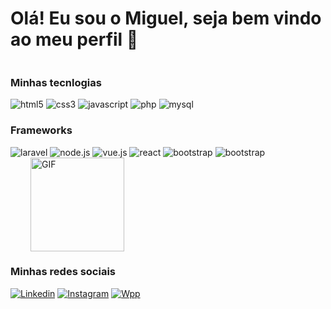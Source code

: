 # Olá! Eu sou o Miguel, seja bem vindo ao meu perfil 🦇

<div style="display: inline-block;">
        <h3>Minhas tecnlogias</h3>
        <div style="display: inline-block">
            <img alt="html5" src="https://img.shields.io/badge/HTML5-E34F26?style=for-the-badge&logo=html5&logoColor=white">
            <img alt="css3" src="https://img.shields.io/badge/CSS3-1572B6?style=for-the-badge&logo=css3&logoColor=white">
            <img alt="javascript" src="https://img.shields.io/badge/JavaScript-F7DF1E?style=for-the-badge&logo=javascript&logoColor=black">
            <img alt="php" src="https://img.shields.io/badge/PHP-777BB4?style=for-the-badge&logo=php&logoColor=white">
            <img alt="mysql" src="https://img.shields.io/badge/MySQL-00000F?style=for-the-badge&logo=mysql&logoColor=white">
        </div>
        <div style="display: inline-block">
            <div style="display: inline-block">
                <h3>Frameworks</h1>
                <img alt="laravel" src="https://img.shields.io/badge/Laravel-FF2D20?style=for-the-badge&logo=laravel&logoColor=white">
                <img alt="node.js" src="https://img.shields.io/badge/Node.js-43853D?style=for-the-badge&logo=node.js&logoColor=white">
                <img alt="vue.js" src="https://img.shields.io/badge/Vue.js-35495E?style=for-the-badge&logo=vue.js&logoColor=4FC08D">
                <img alt="react" src="https://img.shields.io/badge/React-20232A?style=for-the-badge&logo=react&logoColor=61DAFB">
                <img alt="bootstrap" src="https://img.shields.io/badge/Bootstrap-563D7C?style=for-the-badge&logo=bootstrap&logoColor=white">
                <img alt="bootstrap" src="https://img.shields.io/badge/Sass-CC6699?style=for-the-badge&logo=sass&logoColor=white">
            </div>
            <img style="width: 150px;margin-left: 2rem;" src="https://i.pinimg.com/originals/da/1a/37/da1a37155f1310278930d9e1095e4d11.gif" alt="GIF">
        </div>
    </div>
</div>

### Minhas redes sociais
[![Linkedin](https://img.shields.io/badge/LinkedIn-0077B5?style=for-the-badge&logo=linkedin&logoColor=white)](https://www.linkedin.com/in/jo%C3%A3o-miguel-mendon%C3%A7a-665334187/)
[![Instagram](https://img.shields.io/badge/Instagram-E4405F?style=for-the-badge&logo=instagram&logoColor=white)](https://www.instagram.com/joao_miguel.mp3/)
[![Wpp](https://img.shields.io/badge/WhatsApp-25D366?style=for-the-badge&logo=whatsapp&logoColor=white)](https://api.whatsapp.com/send?phone=+5447996641739&text=Ol%C3%A1+Miguel+vim+pelo+seu+Github%2C+pode+me+ajudar%3F)
